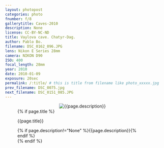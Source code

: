 ```yaml
---
layout: photopost
categories: photo
fnumber: f/8
gallerytitle: Caves-2010
description: None
license: CC-BY-NC-ND
title: Vaylova cave. Chatyr-Dag.
author: Pablo Bo.
filename: DSC_0162_096.JPG
lens: Nikon E Series 28mm
camera: NIKON D90
ISO: 400
focal_length: 28mm
year: 2010
date: 2010-01-09
exposure: 20sec
permalink: /:title/ # this is title from filename like photo_xxxxx.jpg
prev_filename: DSC_0075.jpg
next_filename: DSC_0151_085.JPG
---
```


<figure style="">
<div id="photo" style="text-align: center;">
<img class="" src="{{ site.url }}/images/gallery/{{page.year}}/{{page.gallerytitle}}/{{page.filename}}" alt="{{page.description}}">
</div>
{% if page.title %}
<figcaption><p>{{page.title}}</p>{% if page.description!="None" %}{{page.description}}{% endif %}</figcaption>
{% endif %}
</figure>
